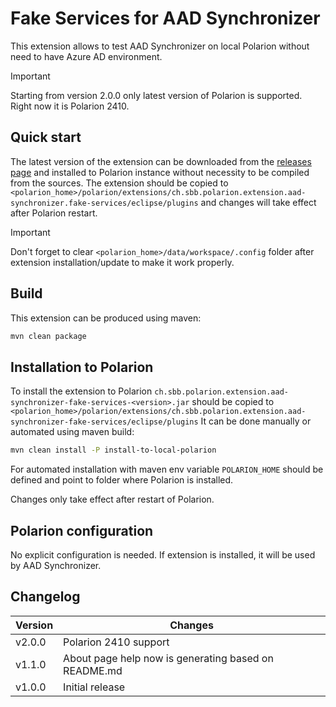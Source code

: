 # Fake Services for AAD Synchronizer

This extension allows to test AAD Synchronizer on local Polarion without need to have Azure AD environment.

> [!IMPORTANT]
> Starting from version 2.0.0 only latest version of Polarion is supported.
> Right now it is Polarion 2410.

## Quick start

The latest version of the extension can be downloaded from the [releases page](../../releases/latest) and installed to Polarion instance without necessity to be compiled from the sources.
The extension should be copied to `<polarion_home>/polarion/extensions/ch.sbb.polarion.extension.aad-synchronizer.fake-services/eclipse/plugins` and changes will take effect after Polarion restart.
> [!IMPORTANT]
> Don't forget to clear `<polarion_home>/data/workspace/.config` folder after extension installation/update to make it work properly.

## Build

This extension can be produced using maven:

```bash
mvn clean package
```

## Installation to Polarion

To install the extension to Polarion `ch.sbb.polarion.extension.aad-synchronizer-fake-services-<version>.jar`
should be copied to `<polarion_home>/polarion/extensions/ch.sbb.polarion.extension.aad-synchronizer-fake-services/eclipse/plugins`
It can be done manually or automated using maven build:

```bash
mvn clean install -P install-to-local-polarion
```

For automated installation with maven env variable `POLARION_HOME` should be defined and point to folder where Polarion is installed.

Changes only take effect after restart of Polarion.

## Polarion configuration

No explicit configuration is needed. If extension is installed, it will be used by AAD Synchronizer.

## Changelog

| Version | Changes                                              |
|---------|------------------------------------------------------|
| v2.0.0  | Polarion 2410 support                                |
| v1.1.0  | About page help now is generating based on README.md |
| v1.0.0  | Initial release                                      |
